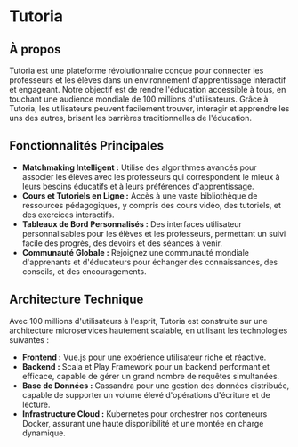 # **Tutoria**

## **À propos**

Tutoria est une plateforme révolutionnaire conçue pour connecter les professeurs et les élèves dans un environnement d'apprentissage interactif et engageant. Notre objectif est de rendre l'éducation accessible à tous, en touchant une audience mondiale de 100 millions d'utilisateurs. Grâce à Tutoria, les utilisateurs peuvent facilement trouver, interagir et apprendre les uns des autres, brisant les barrières traditionnelles de l'éducation.

## **Fonctionnalités Principales**

- **Matchmaking Intelligent :** Utilise des algorithmes avancés pour associer les élèves avec les professeurs qui correspondent le mieux à leurs besoins éducatifs et à leurs préférences d'apprentissage.
- **Cours et Tutoriels en Ligne :** Accès à une vaste bibliothèque de ressources pédagogiques, y compris des cours vidéo, des tutoriels, et des exercices interactifs.
- **Tableaux de Bord Personnalisés :** Des interfaces utilisateur personnalisables pour les élèves et les professeurs, permettant un suivi facile des progrès, des devoirs et des séances à venir.
- **Communauté Globale :** Rejoignez une communauté mondiale d'apprenants et d'éducateurs pour échanger des connaissances, des conseils, et des encouragements.

## **Architecture Technique**

Avec 100 millions d'utilisateurs à l'esprit, Tutoria est construite sur une architecture microservices hautement scalable, en utilisant les technologies suivantes :

- **Frontend :** Vue.js pour une expérience utilisateur riche et réactive.
- **Backend :** Scala et Play Framework pour un backend performant et efficace, capable de gérer un grand nombre de requêtes simultanées.
- **Base de Données :** Cassandra pour une gestion des données distribuée, capable de supporter un volume élevé d'opérations d'écriture et de lecture.
- **Infrastructure Cloud :** Kubernetes pour orchestrer nos conteneurs Docker, assurant une haute disponibilité et une montée en charge dynamique.
